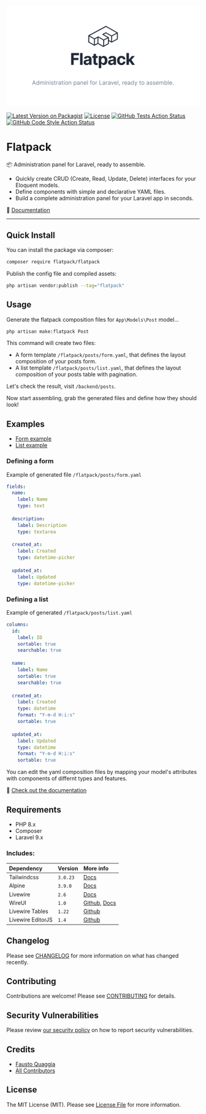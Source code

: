 ![Image of package](.github/package-cover.png)

[![Latest Version on Packagist](https://img.shields.io/packagist/v/flatpack/flatpack.svg?style=flat-square)](https://packagist.org/packages/flatpack/flatpack)
[![License](https://img.shields.io/github/license/laravel-flatpack/flatpack)](LICENSE.md)
[![GitHub Tests Action Status](https://img.shields.io/github/workflow/status/laravel-flatpack/flatpack/run-tests?label=tests)](https://github.com/laravel-flatpack/flatpack/actions?query=workflow%3Arun-tests+branch%3Amain)
[![GitHub Code Style Action Status](https://img.shields.io/github/workflow/status/laravel-flatpack/flatpack/Check%20&%20fix%20styling?label=code%20style)](https://github.com/laravel-flatpack/flatpack/actions?query=workflow%3A"Check+%26+fix+styling"+branch%3Amain)

# Flatpack

📦 Administration panel for Laravel, ready to assemble.

- Quickly create CRUD (Create, Read, Update, Delete) interfaces for your Eloquent models.
- Define components with simple and declarative YAML files.
- Build a complete administration panel for your Laravel app in seconds.

📕 [Documentation](https://laravel-flatpack.com)

---

## Quick Install

You can install the package via composer:

```bash
composer require flatpack/flatpack
```

Publish the config file and compiled assets:

```bash
php artisan vendor:publish --tag="flatpack"
```

## Usage

Generate the flatpack composition files for `App\Models\Post` model...

```bash
php artisan make:flatpack Post
```

This command will create two files:

- A form template `/flatpack/posts/form.yaml`, that defines the layout composition of your posts form.
- A list template `/flatpack/posts/list.yaml`, that defines the layout composition of your posts table with pagination.

Let's check the result, visit `/backend/posts`.

Now start assembling, grab the generated files and define how they should look!

## Examples

- [Form example](#form)
- [List example](#list)

### Defining a form

Example of generated file `/flatpack/posts/form.yaml`

```yaml
fields:
  name:
    label: Name
    type: text

  description:
    label: Description
    type: textarea

  created_at:
    label: Created
    type: datetime-picker

  updated_at:
    label: Updated
    type: datetime-picker
```

### Defining a list

Example of generated `/flatpack/posts/list.yaml`

```yaml
columns:
  id:
    label: ID
    sortable: true
    searchable: true

  name:
    label: Name
    sortable: true
    searchable: true

  created_at:
    label: Created
    type: datetime
    format: "Y-m-d H:i:s"
    sortable: true

  updated_at:
    label: Updated
    type: datetime
    format: "Y-m-d H:i:s"
    sortable: true
```

You can edit the yaml composition files by mapping your model's attributes with components of differnt types and features.

📖 [Check out the documentation](https://laravel-flatpack.com/reference)

## Requirements

- PHP 8.x
- Composer
- Laravel 9.x

### Includes:

| Dependency        | Version    | More info                                                    |
| :---------------- | :--------- | :----------------------------------------------------------- |
| Tailwindcss       | `3.0.23`   | [Docs](https://tailwindcss.com/)                             |
| Alpine            | `3.9.0`    | [Docs](https://alpinejs.dev/)                                |
| Livewire          | `2.6`      | [Docs](https://laravel-livewire.com/)                        |
| WireUI            | `1.0`      | [Github](https://github.com/wireui/wireui), [Docs](https://livewire-wireui.com/) |
| Livewire Tables   | `1.22`     | [Github](https://github.com/rappasoft/laravel-livewire-tables) |
| Livewire EditorJS | `1.4`      | [Github](https://github.com/maxeckel/livewire-editorjs)        |


## Changelog

Please see [CHANGELOG](CHANGELOG.md) for more information on what has changed recently.

## Contributing

Contributions are welcome! Please see [CONTRIBUTING](.github/CONTRIBUTING.md) for details.

## Security Vulnerabilities

Please review [our security policy](../../security/policy) on how to report security vulnerabilities.

## Credits

-   [Fausto Quaggia](https://github.com/faustoq)
-   [All Contributors](../../contributors)

## License

The MIT License (MIT). Please see [License File](LICENSE.md) for more information.
